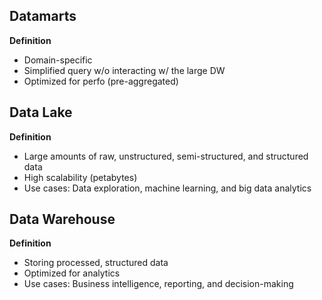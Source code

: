 ## Datamarts

**Definition**

- Domain-specific
- Simplified query w/o interacting w/ the large DW
- Optimized for perfo (pre-aggregated)

## Data Lake

**Definition**
- Large amounts of raw, unstructured, semi-structured, and structured data
- High scalability (petabytes)
- Use cases: Data exploration, machine learning, and big data analytics

## Data Warehouse

**Definition**
- Storing processed, structured data
- Optimized for analytics
- Use cases: Business intelligence, reporting, and decision-making
